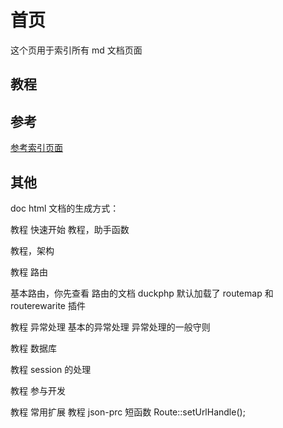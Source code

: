 # 首页

这个页用于索引所有 md 文档页面

## 教程

## 参考

[参考索引页面](!ref/index.md)


## 其他

doc html 文档的生成方式：

教程 快速开始
教程，助手函数

教程，架构

教程 路由

基本路由，你先查看 路由的文档
duckphp 默认加载了 routemap 和 routerewarite 插件

教程 异常处理
基本的异常处理
异常处理的一般守则


教程 数据库

教程 session 的处理

教程 参与开发

教程 常用扩展
教程 json-prc
短函数
Route::setUrlHandle();